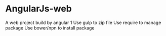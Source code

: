 # AngularJs-web
A web project build by angular 1
Use gulp to zip file
Use require to manage package
Use bower/npn to install package
